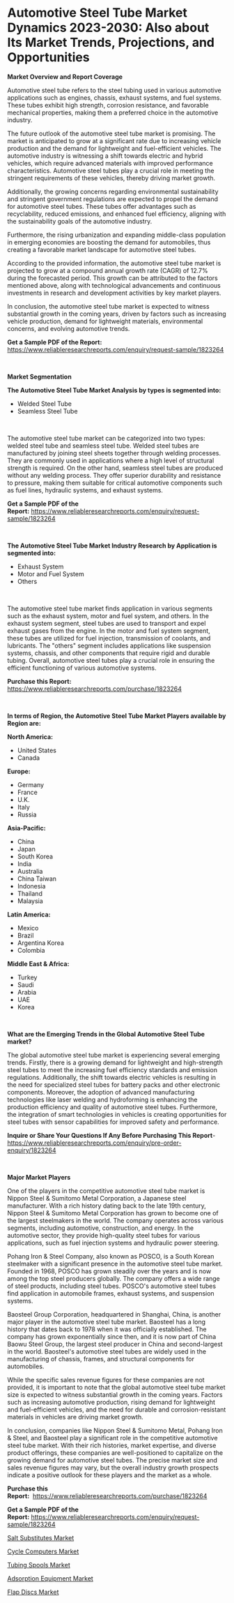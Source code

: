 <p><h1>Automotive Steel Tube Market Dynamics 2023-2030: Also about Its Market Trends, Projections, and Opportunities</h1></p><p><strong>Market Overview and Report Coverage</strong></p>
<p><p>Automotive steel tube refers to the steel tubing used in various automotive applications such as engines, chassis, exhaust systems, and fuel systems. These tubes exhibit high strength, corrosion resistance, and favorable mechanical properties, making them a preferred choice in the automotive industry.</p><p>The future outlook of the automotive steel tube market is promising. The market is anticipated to grow at a significant rate due to increasing vehicle production and the demand for lightweight and fuel-efficient vehicles. The automotive industry is witnessing a shift towards electric and hybrid vehicles, which require advanced materials with improved performance characteristics. Automotive steel tubes play a crucial role in meeting the stringent requirements of these vehicles, thereby driving market growth.</p><p>Additionally, the growing concerns regarding environmental sustainability and stringent government regulations are expected to propel the demand for automotive steel tubes. These tubes offer advantages such as recyclability, reduced emissions, and enhanced fuel efficiency, aligning with the sustainability goals of the automotive industry.</p><p>Furthermore, the rising urbanization and expanding middle-class population in emerging economies are boosting the demand for automobiles, thus creating a favorable market landscape for automotive steel tubes.</p><p>According to the provided information, the automotive steel tube market is projected to grow at a compound annual growth rate (CAGR) of 12.7% during the forecasted period. This growth can be attributed to the factors mentioned above, along with technological advancements and continuous investments in research and development activities by key market players.</p><p>In conclusion, the automotive steel tube market is expected to witness substantial growth in the coming years, driven by factors such as increasing vehicle production, demand for lightweight materials, environmental concerns, and evolving automotive trends.</p></p>
<p><strong>Get a Sample PDF of the Report:</strong> <a href="https://www.reliableresearchreports.com/enquiry/request-sample/1823264">https://www.reliableresearchreports.com/enquiry/request-sample/1823264</a></p>
<p>&nbsp;</p>
<p><strong>Market Segmentation</strong></p>
<p><strong>The Automotive Steel Tube Market Analysis by types is segmented into:</strong></p>
<p><ul><li>Welded Steel Tube</li><li>Seamless Steel Tube</li></ul></p>
<p>&nbsp;</p>
<p><p>The automotive steel tube market can be categorized into two types: welded steel tube and seamless steel tube. Welded steel tubes are manufactured by joining steel sheets together through welding processes. They are commonly used in applications where a high level of structural strength is required. On the other hand, seamless steel tubes are produced without any welding process. They offer superior durability and resistance to pressure, making them suitable for critical automotive components such as fuel lines, hydraulic systems, and exhaust systems.</p></p>
<p><strong>Get a Sample PDF of the Report:</strong>&nbsp;<a href="https://www.reliableresearchreports.com/enquiry/request-sample/1823264">https://www.reliableresearchreports.com/enquiry/request-sample/1823264</a></p>
<p>&nbsp;</p>
<p><strong>The Automotive Steel Tube Market Industry Research by Application is segmented into:</strong></p>
<p><ul><li>Exhaust System</li><li>Motor and Fuel System</li><li>Others</li></ul></p>
<p>&nbsp;</p>
<p><p>The automotive steel tube market finds application in various segments such as the exhaust system, motor and fuel system, and others. In the exhaust system segment, steel tubes are used to transport and expel exhaust gases from the engine. In the motor and fuel system segment, these tubes are utilized for fuel injection, transmission of coolants, and lubricants. The "others" segment includes applications like suspension systems, chassis, and other components that require rigid and durable tubing. Overall, automotive steel tubes play a crucial role in ensuring the efficient functioning of various automotive systems.</p></p>
<p><strong>Purchase this Report:</strong>&nbsp; <a href="https://www.reliableresearchreports.com/purchase/1823264">https://www.reliableresearchreports.com/purchase/1823264</a></p>
<p>&nbsp;</p>
<p><strong>In terms of Region, the Automotive Steel Tube Market Players available by Region are:</strong></p>
<p>
    <p> <strong> North America: </strong>
        <ul>
            <li>United States</li>
            <li>Canada</li>
        </ul>
        </p> 
    <p> <strong> Europe: </strong>
        <ul>
            <li>Germany</li>
            <li>France</li>
            <li>U.K.</li>
            <li>Italy</li>
            <li>Russia</li>
        </ul>
        </p> 
    <p> <strong> Asia-Pacific: </strong>
        <ul>
            <li>China</li>
            <li>Japan</li>
            <li>South Korea</li>
            <li>India</li>
            <li>Australia</li>
            <li>China Taiwan</li>
            <li>Indonesia</li>
            <li>Thailand</li>
            <li>Malaysia</li>
        </ul>
        </p> 
    <p> <strong> Latin America: </strong>
        <ul>
            <li>Mexico</li>
            <li>Brazil</li>
            <li>Argentina Korea</li>
            <li>Colombia</li>
        </ul>
        </p> 
    <p> <strong> Middle East & Africa: </strong>
        <ul>
            <li>Turkey</li>
            <li>Saudi</li>
            <li>Arabia</li>
            <li>UAE</li>
            <li>Korea</li>
        </ul>
    </p>
    </p>
<p>&nbsp;</p>
<p><strong>What are the Emerging Trends in the Global Automotive Steel Tube market?</strong></p>
<p><p>The global automotive steel tube market is experiencing several emerging trends. Firstly, there is a growing demand for lightweight and high-strength steel tubes to meet the increasing fuel efficiency standards and emission regulations. Additionally, the shift towards electric vehicles is resulting in the need for specialized steel tubes for battery packs and other electronic components. Moreover, the adoption of advanced manufacturing technologies like laser welding and hydroforming is enhancing the production efficiency and quality of automotive steel tubes. Furthermore, the integration of smart technologies in vehicles is creating opportunities for steel tubes with sensor capabilities for improved safety and performance.</p></p>
<p><strong>Inquire or Share Your Questions If Any Before Purchasing This Report</strong>- <a href="https://www.reliableresearchreports.com/enquiry/pre-order-enquiry/1823264">https://www.reliableresearchreports.com/enquiry/pre-order-enquiry/1823264</a></p>
<p>&nbsp;</p>
<p><strong>Major Market Players</strong></p>
<p><p>One of the players in the competitive automotive steel tube market is Nippon Steel & Sumitomo Metal Corporation, a Japanese steel manufacturer. With a rich history dating back to the late 19th century, Nippon Steel & Sumitomo Metal Corporation has grown to become one of the largest steelmakers in the world. The company operates across various segments, including automotive, construction, and energy. In the automotive sector, they provide high-quality steel tubes for various applications, such as fuel injection systems and hydraulic power steering.</p><p>Pohang Iron & Steel Company, also known as POSCO, is a South Korean steelmaker with a significant presence in the automotive steel tube market. Founded in 1968, POSCO has grown steadily over the years and is now among the top steel producers globally. The company offers a wide range of steel products, including steel tubes. POSCO's automotive steel tubes find application in automobile frames, exhaust systems, and suspension systems.</p><p>Baosteel Group Corporation, headquartered in Shanghai, China, is another major player in the automotive steel tube market. Baosteel has a long history that dates back to 1978 when it was officially established. The company has grown exponentially since then, and it is now part of China Baowu Steel Group, the largest steel producer in China and second-largest in the world. Baosteel's automotive steel tubes are widely used in the manufacturing of chassis, frames, and structural components for automobiles.</p><p>While the specific sales revenue figures for these companies are not provided, it is important to note that the global automotive steel tube market size is expected to witness substantial growth in the coming years. Factors such as increasing automotive production, rising demand for lightweight and fuel-efficient vehicles, and the need for durable and corrosion-resistant materials in vehicles are driving market growth.</p><p>In conclusion, companies like Nippon Steel & Sumitomo Metal, Pohang Iron & Steel, and Baosteel play a significant role in the competitive automotive steel tube market. With their rich histories, market expertise, and diverse product offerings, these companies are well-positioned to capitalize on the growing demand for automotive steel tubes. The precise market size and sales revenue figures may vary, but the overall industry growth prospects indicate a positive outlook for these players and the market as a whole.</p></p>
<p><strong>Purchase this Report:</strong>&nbsp;&nbsp;<a href="https://www.reliableresearchreports.com/purchase/1823264">https://www.reliableresearchreports.com/purchase/1823264</a></p>
<p></p>
<p><strong>Get a Sample PDF of the Report:</strong>&nbsp;<a href="https://www.reliableresearchreports.com/enquiry/request-sample/1823264">https://www.reliableresearchreports.com/enquiry/request-sample/1823264</a></p>
<p><p><a href="https://github.com/melchekhinf/Market-Research-Report-List-1/blob/main/salt-substitutes-market.md">Salt Substitutes Market</a></p><p><a href="https://medium.com/@jasperkuhic2023/cycle-computers-market-trends-forecast-and-competitive-analysis-to-2030-9d0892393dbf">Cycle Computers Market</a></p><p><a href="https://medium.com/@anamariaagolli86/tubing-spools-market-share-evolution-and-market-growth-trends-2023-2030-5df4dd363815">Tubing Spools Market</a></p><p><a href="https://github.com/sndrkn/Market-Research-Report-List-1/blob/main/adsorption-equipment-market.md">Adsorption Equipment Market</a></p><p><a href="https://medium.com/@greisdukagjini2014/flap-discs-market-research-report-its-history-and-forecast-2023-to-2030-404baa127a36">Flap Discs Market</a></p></p>